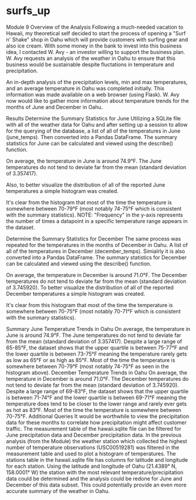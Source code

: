 # surfs_up
Module 9
Overview of the Analysis
Following a much-needed vacation to Hawaii, my theoretical self decided to start the process of opening a "Surf n' Shake" shop in Oahu which will provide customers with surfing gear and also ice cream. With some money in the bank to invest into this business idea, I contacted W. Avy - an investor willing to support the business plan. W. Avy requests an analysis of the weather in Oahu to ensure that this business would be sustainable despite fluctations in temperature and precipitation.

An in-depth analysis of the precipitation levels, min and max temperatures, and an average temperature in Oahu was completed initially. This information was made available on a web browser (using Flask). W. Avy now would like to gather more information about temperature trends for the months of June and December in Oahu.

Results
Determine the Summary Statistics for June
Utilizing a SQLite file with all of the weather data for Oahu and after setting up a session to allow for the querying of the database, a list of all of the temperatures in June (june_temps). Then converted into a Pandas DataFrame.  The summary statistics for June can be calculated and viewed using the describe() function.

On average, the temperature in June is around 74.9°F. The June temperatures do not tend to deviate far from the mean (standard deviation of 3.357417).

Also, to better visualize the distribution of all of the reported June temperatures a simple histogram was created.

It's clear from the histogram that most of the time the temperature is somewhere between 70-79°F (most notably 74-75°F which is consistent with the summary statistics). NOTE: "Frequency" in the y-axis represents the number of times a datapoint in a specific temperature range appears in the dataset.

Determine the Summary Statistics for December
The same process was repeated for the temperatures in the months of December in Oahu. A list of all of the temperatures in December (december_temps). Simialrly it is also converted into a Pandas DataFrame. The summary statistics for December can be calculated and viewed using the describe() function.

On average, the temperature in December is around 71.0°F. The December temperatures do not tend to deviate far from the mean (standard deviation of 3.745920). To better visualize the distribution of all of the reported December temperatures a simple histogram was created.

It's clear from this histogram that most of the time the temperature is somewhere between 70-75°F (most notably 70-71°F which is consistent with the summary statistics).

Summary
June Temperature Trends in Oahu
On average, the temperature in June is around 74.9°F. The June temperatures do not tend to deviate far from the mean (standard deviation of 3.357417).
Despite a large range of 65-85°F, the dataset shows that the upper quartile is between 75-77°F and the lower quartile is between 73-75°F meaning the temperature rarely gets as low as 65°F or as high as 85°F.
Most of the time the temperature is somewhere between 70-79°F (most notably 74-75°F as seen in the histogram above).
December Temperature Trends in Oahu
On average, the temperature in December is around 71.0°F. The December temperatures do not tend to deviate far from the mean (standard deviation of 3.745920).
Despite a large range of 69-83°F, the dataset shows that the upper quartile is between 71-74°F and the lower quartile is between 69-71°F meaning the temperature does tend to be closer to the lower range and rarely ever gets as hot as 83°F.
Most of the time the temperature is somewhere between 70-75°F.
Additional Queries
It would be worthwhile to view the precipitation data for these months to correlate how precipitation might affect customer traffic. The measurement table of the hawaii.sqlite file can be filtered for June precipitation data and December precipitation data.
In the previous analysis (from the Module) the weather station which collected the highest number of temperature observations (USC00519281) was filtered in the measurement table and used to plot a histogram of temperatures. The stations table in the hawaii.sqlite file has columns for latitude and longitude for each station. Using the latitude and longitude of Oahu (21.4389° N, 158.0001° W) the station with the most relevant temperature/precipitation data could be determined and the analysis could be redone for June and December of this data subset. This could potentially provide an even more accurate summary of the weather in Oahu.